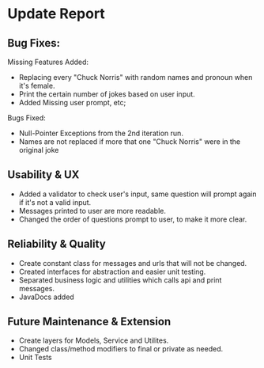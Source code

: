 # Update Report

## Bug Fixes:

Missing Features Added: 
- Replacing every "Chuck Norris" with random names and pronoun when it's female.
- Print the certain number of jokes based on user input.
- Added Missing user prompt, etc;

Bugs Fixed:
- Null-Pointer Exceptions from the 2nd iteration run.
- Names are not replaced if more that one "Chuck Norris" were in the original joke

## Usability & UX

- Added a validator to check user's input, same question will prompt again if it's not a valid input.
- Messages printed to user are more readable.
- Changed the order of questions prompt to user, to make it more clear.


## Reliability & Quality

- Create constant class for messages and urls that will not be changed.
- Created interfaces for abstraction and easier unit testing.
- Separated business logic and utilities which calls api and print messages.
- JavaDocs added

## Future Maintenance & Extension

- Create layers for Models, Service and Utilites.
- Changed class/method modifiers to final or private as needed.
- Unit Tests

